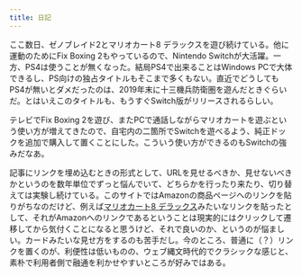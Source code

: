 ```yaml
---
title: 日記
---
```


ここ数日、ゼノブレイド2とマリオカート8 デラックスを遊び続けている。他に運動のためにFix Boxing 2もやっているので、Nintendo Switchが大活躍。一方、PS4は使うことが無くなった。結局PS4で出来ることはWindows PCで大体できるし、PS向けの独占タイトルもそこまで多くもない。直近でどうしてもPS4が無いとダメだったのは、2019年末に十三機兵防衛圏を遊んだときぐらいだ。とはいえこのタイトルも、もうすぐSwitch版がリリースされるらしい。

テレビでFix Boxing 2を遊び、またPCで通話しながらマリオカートを遊ぶという使い方が増えてきたので、自宅内の二箇所でSwitchを遊べるよう、純正ドックを追加で購入して置くことにした。こういう使い方ができるのもSwitchの強みだなあ。

記事にリンクを埋め込むときの形式として、URLを見せるべきか、見せないべきかというのを数年単位でずっと悩んでいて、どちらかを行ったり来たり、切り替えては実験し続けている。このサイトではAmazonの商品ページへのリンクを貼りがちなのだけど、例えば[マリオカート8 デラックス](https://www.amazon.co.jp/dp/B01N12G06K)みたいなリンクを貼ったとして、それがAmazonへのリンクであるということは現実的にはクリックして遷移してから気付くことになると思うけど、それで良いのか、というのが悩ましい。カードみたいな見せ方をするのも苦手だし。今のところ、普通に（？）リンクを置くのが、利便性は低いものの、ウェブ縄文時代的でクラシックな感じと、素朴で利用者側で融通を利かせやすいところが好みではある。
